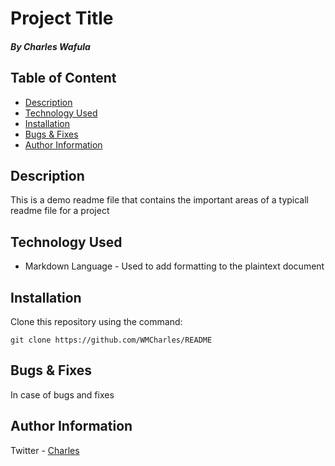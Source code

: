 # Project Title 

##### By Charles Wafula

## Table of Content

+ [Description](#description)
+ [Technology Used](#technology-used)
+ [Installation](#installation)
+ [Bugs & Fixes](#bugs-&-fixes)
+ [Author Information](#author-information)

## Description

<p>This is a demo readme file that contains the important areas of a typicall readme file for a project</p>

## Technology Used 

- Markdown Language - Used to add formatting to the plaintext document

## Installation

<p>Clone this repository using the command:</p>

```
git clone https://github.com/WMCharles/README
```

## Bugs & Fixes

<p>In case of bugs and fixes</p>

## Author Information

Twitter - [Charles](https://twitter.com/WMKCharles)

